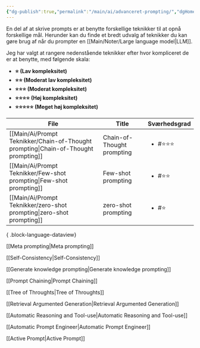 ```yaml
---
{"dg-publish":true,"permalink":"/main/ai/advanceret-prompting/","dgHomeLink":"false","dgShowBacklinks":"false","dgShowFileTree":"false","dgEnableSearch":"false","created":"2024-12-02T11:30:33.823+01:00"}
---
```



En del af at skrive prompts er at benytte forskellige teknikker til at opnå forskellige mål. Herunder kan du finde et bredt udvalg af teknikker du kan gøre brug af når du prompter en [[Main/Noter/Large language model\|LLM]].

Jeg har valgt at rangere nedenstående teknikker efter hvor kompliceret de er at benytte, med følgende skala:
- **⭐ (Lav kompleksitet)**
- **⭐⭐ (Moderat lav kompleksitet)**
- **⭐⭐⭐ (Moderat kompleksitet)**
- **⭐⭐⭐⭐ (Høj kompleksitet)**
- **⭐⭐⭐⭐⭐ (Meget høj kompleksitet)**

| File                                                                                   | Title                      | Sværhedsgrad           |
| -------------------------------------------------------------------------------------- | -------------------------- | ---------------------- |
| [[Main/Ai/Prompt Teknikker/Chain-of-Thought prompting\|Chain-of-Thought prompting]] | Chain-of-Thought prompting | <ul><li>#⭐⭐⭐</li></ul> |
| [[Main/Ai/Prompt Teknikker/Few-shot prompting\|Few-shot prompting]]                 | Few-shot prompting         | <ul><li>#⭐⭐</li></ul>  |
| [[Main/Ai/Prompt Teknikker/zero-shot prompting\|zero-shot prompting]]               | zero-shot prompting        | <ul><li>#⭐</li></ul>   |

{ .block-language-dataview}


[[Meta prompting\|Meta prompting]]

[[Self-Consistency\|Self-Consistency]]

[[Generate knowledge prompting\|Generate knowledge prompting]]

[[Prompt Chaining\|Prompt Chaining]]

[[Tree of Throughts\|Tree of Throughts]]

[[Retrieval Argumented Generation\|Retrieval Argumented Generation]]

[[Automatic Reasoning and Tool-use\|Automatic Reasoning and Tool-use]]

[[Automatic Prompt Engineer\|Automatic Prompt Engineer]]

[[Active Prompt\|Active Prompt]]
